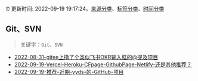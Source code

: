 :alarm_clock: 更新时间: 2022-09-19 19:17:24。[来源分类](../README.md)、[标签分类](../TAGS.md)、[时间分类](../TIMELINE.md)

## Git、SVN


> 关键字：`Git`、`SVN`



- [2022-08-31-gitee上撸了个类似飞书OKR输入框的@提及项目](https://www.zhangxinxu.com/wordpress/2022/08/gitee-feishu-okr-at-mention/) 
- [2022-09-19-Vercel-Heroku-CFpage-GithubPage-Netlify-还是其他推荐？](https://www.v2ex.com/t/881420) 
- [2022-09-19-推荐-近期-yyds-的-GitHub-项目](https://toutiao.io/k/i1qkq4o) 